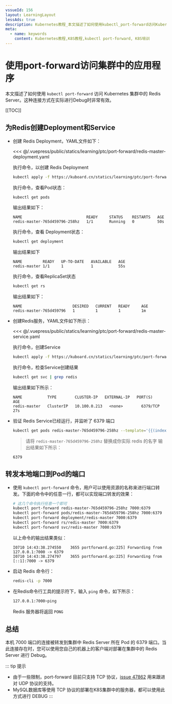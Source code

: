 ```yaml
---
vssueId: 156
layout: LearningLayout
lessAds: true
description: Kubernetes教程_本文描述了如何使用kubectl_port-forward访问Kubernetes集群中的RedisServer_这种连接方式在实际进行Debug时非常有效
meta:
  - name: keywords
    content: Kubernetes教程,K8S教程,kubectl port-forward, K8S培训
---
```


# 使用port-forward访问集群中的应用程序

<AdSenseTitle>

本文描述了如何使用 `kubectl port-forward` 访问 Kubernetes 集群中的 Redis Server。这种连接方式在实际进行Debug时非常有效。

[[TOC]]

</AdSenseTitle>

## 为Redis创建Deployment和Service

* 创建 Redis Deployment，YAML文件如下：

  <<< @/.vuepress/public/statics/learning/ptc/port-forward/redis-master-deployment.yaml

  执行命令，以创建 Redis Deployment

  ``` sh
  kubectl apply -f https://kuboard.cn/statics/learning/ptc/port-forward/redis-master-deployment.yaml
  ```

  执行命令，查看Pod状态：

  ``` sh
  kubectl get pods
  ```

  输出结果如下：

  ```
  NAME                            READY     STATUS    RESTARTS   AGE
  redis-master-765d459796-258hz   1/1       Running   0          50s
  ```

  执行命令，查看 Deployment状态：

  ``` sh
  kubectl get deployment
  ```

  输出结果如下
  ```
  NAME         READY   UP-TO-DATE   AVAILABLE   AGE
  redis-master 1/1     1            1           55s
  ```

  执行命令，查看ReplicaSet状态
  ``` sh
  kubectl get rs
  ```

  输出结果如下：
  ```
  NAME                      DESIRED   CURRENT   READY     AGE
  redis-master-765d459796   1         1         1         1m
  ```

* 创建Redis服务，YAML文件如下所示：

  <<< @/.vuepress/public/statics/learning/ptc/port-forward/redis-master-service.yaml

  执行命令，创建Service
  ``` sh
  kubectl apply -f https://kuboard.cn/statics/learning/ptc/port-forward/redis-master-service.yaml
  ```

  执行命令，检查Service创建结果
  ``` sh
  kubectl get svc | grep redis
  ```

  输出结果如下所示：
  ```
  NAME           TYPE        CLUSTER-IP   EXTERNAL-IP   PORT(S)    AGE
  redis-master   ClusterIP   10.100.0.213   <none>        6379/TCP   27s
  ```

* 验证 Redis Service已经运行，并监听了 6379 端口

  ``` sh
  kubectl get pods redis-master-765d459796-258hz --template='{{(index (index .spec.containers 0).ports 0).containerPort}}{{"\n"}}'
  ```
  > 请将 `redis-master-765d459796-258hz` 替换成你实际 redis 的名字
  输出结果如下所示：
  ```
  6379
  ```

## 转发本地端口到Pod的端口

* 使用 `kubectl port-forward` 命令，用户可以使用资源的名称来进行端口转发。下面的命令中的任意一行，都可以实现端口转发的效果：

  ``` sh
  # 这几个命令执行任意一个即可
  kubectl port-forward redis-master-765d459796-258hz 7000:6379
  kubectl port-forward pods/redis-master-765d459796-258hz 7000:6379
  kubectl port-forward deployment/redis-master 7000:6379
  kubectl port-forward rs/redis-master 7000:6379
  kubectl port-forward svc/redis-master 7000:6379
  ```

  以上命令的输出结果类似：
  ```
  I0710 14:43:38.274550    3655 portforward.go:225] Forwarding from 127.0.0.1:7000 -> 6379
  I0710 14:43:38.274797    3655 portforward.go:225] Forwarding from [::1]:7000 -> 6379
  ```

* 启动 Redis 命令行：
  ``` sh
  redis-cli -p 7000
  ```

* 在Redis命令行工具的提示符下，输入 `ping` 命令，如下所示：
  ``` sh
  127.0.0.1:7000>ping
  ```
  Redis 服务器将返回 `PONG`

## 总结

本机 7000 端口的连接被转发到集群中 Redis Server 所在 Pod 的 6379 端口。当此连接存在时，您可以使用您自己的机器上的客户端对部署在集群中的 Redis Server 进行 Debug。

::: tip 提示
* 由于一些限制，port-forward 目前只支持 TCP 协议，[issue 47862](https://github.com/kubernetes/kubernetes/issues/47862) 用来跟进对 UDP 协议的支持。
* MySQL数据库等使用 TCP 协议的部署在K8S集群中的服务器，都可以使用此方式进行 DEBUG
:::
